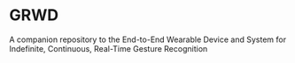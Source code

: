 # GRWD
A companion repository to the End-to-End Wearable Device and System for Indefinite, Continuous, Real-Time Gesture Recognition


